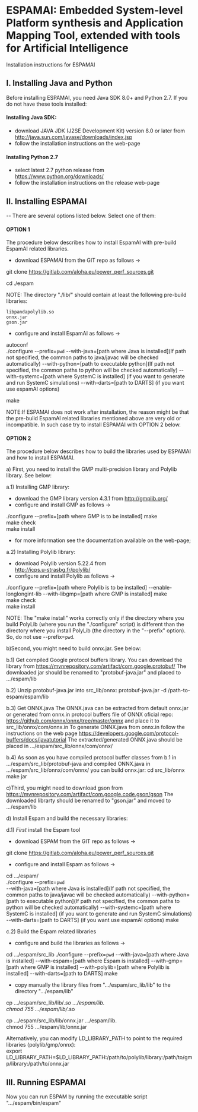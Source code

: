 ESPAMAI: Embedded System-level Platform synthesis and Application Mapping Tool, extended with tools for Artificial Intelligence
================================================================================================================================
Installation instructions for ESPAMAI

I. Installing Java and Python
--------------------------------------------------------------------------------------------------------------------------------- 

Before installing ESPAMAI, you need Java SDK 8.0+ and Python 2.7. If you do not have these tools installed:

#### Installing Java SDK:

- download JAVA JDK (J2SE Development Kit) version 8.0 or later from
http://java.sun.com/javase/downloads/index.jsp
- follow the installation instructions on the web-page

#### Installing Python 2.7

- select latest 2.7 python release from https://www.python.org/downloads/
- follow the installation instructions on the release web-page

II. Installing ESPAMAI 
---------------------------------------------------------------------------------------------------------------------------------
-- There are several options listed below. Select one of them:

#### OPTION 1  

The procedure below describes how to install EspamAI with 
pre-build EspamAI related libraries. 

- download ESPAMAI from the GIT repo as follows ->

git clone https://gitlab.com/aloha.eu/power_perf_sources.git

cd ./espam 

NOTE: The directory "./lib/" should contain at least the following 
pre-build libraries:

	libpandapolylib.so  
	onnx.jar  
	gson.jar  

- configure and install EspamAI as follows ->

autoconf  
./configure --prefix=`pwd`
            --with-java=[path where Java is installed](If path not specified, the common paths to java/javac will be checked automatically) 
            --with-python=[path to executable python](If path not specified, the common paths to python will be checked automatically) 
            --with-systemc=[path where SystemC is installed] (if you want to generate and run SystemC simulations)
            --with-darts=[path to DARTS] (if you want use espamAI options)
	
make

NOTE:If ESPAMAI does not work after installation, 
the reason might be that the pre-build EspamAI related libraries mentioned above
are very old or incompatible. In such case try to install ESPAMAI with OPTION 2 below. 

#### OPTION 2

The procedure below describes how to build the libraries used by ESPAMAI
and how to install ESPAMAI.

a) First, you need to install the GMP multi-precision library and Polylib library. See below:

a.1) Installing GMP library:
- download the GMP library version 4.3.1 from http://gmplib.org/  
- configure and install GMP as follows ->  

./configure --prefix=[path where GMP is to be installed]
make  
make check  
make install  

- for more information see the documentation available on the
web-page;

a.2) Installing Polylib library:
- download Polylib version 5.22.4 from  
http://icps.u-strasbg.fr/polylib/  
- configure and install Polylib as follows ->

./configure --prefix=[path where Polylib is to be installed]
            --enable-longlongint-lib
            --with-libgmp=[path where GMP is installed]
make  
make check  
make install  

NOTE: The "make install" works correctly only if the directory where
you build PolyLib (where you run the "./configure" script) is
different than the directory where you install PolyLib (the directory
in the "--prefix" option). So, do not use --prefix=`pwd`.

b)Second, you might need to build onnx.jar. See below:

b.1) Get compiled Google protocol buffers library.
You can download the library from https://mvnrepository.com/artifact/com.google.protobuf/
The downloaded jar should be renamed to "protobuf-java.jar" and placed to .../espam/lib

b.2) Unzip protobuf-java.jar into src_lib/onnx:
	protobuf-java.jar -d /path-to-espam/espam/lib
	
b.3) Get ONNX.java
The ONNX.java can be extracted from default onnx.jar or generated from onnx.in protocol buffers file of ONNX oficial repo: 
https://github.com/onnx/onnx/tree/master/onnx and place it to src_lib/onnx/com/onnx.in
To generate ONNX.java from onnx.in follow the instructions on the web page 
https://developers.google.com/protocol-buffers/docs/javatutorial
The extracted/generated ONNX.java should be placed in .../espam/src_lib/onnx/com/onnx/

b.4) As soon as you have compiled protocol buffer classes from b.1 in .../espam/src_lib/protobuf-java
and compiled ONNX.java in .../espam/src_lib/onnx/com/onnx/  you can build onnx.jar:
	cd src_lib/onnx
	make jar

c)Third, you might need to download gson from https://mvnrepository.com/artifact/com.google.code.gson/gson
The downloaded librarty should be renamed to "gson.jar" and moved to .../espam/lib

d) Install Espam and build the necessary libraries:

d.1) _First_ install the Espam tool

- download ESPAM from the GIT repo as follows ->

git clone https://gitlab.com/aloha.eu/power_perf_sources.git

- configure and install Espam as follows ->

cd .../espam/  
./configure --prefix=`pwd`  
            --with-java=[path where Java is installed](If path not specified, the common paths to java/javac will be checked automatically) 
            --with-python=[path to executable python](If path not specified, the common paths to python will be checked automatically) 
            --with-systemc=[path where SystemC is installed] (if you want to generate and run SystemC simulations)
            --with-darts=[path to DARTS] (if you want use espamAI options)
make

c.2) Build the Espam related libraries

- configure and build the libraries as follows ->

cd .../espam/src_lib
./configure --prefix=`pwd`
            --with-java=[path where Java is installed]
            --with-espam=[path where Espam is installed]
            --with-gmp=[path where GMP is installed]
            --with-polylib=[path where Polylib is installed]
            --with-darts=[path to DARTS]
make

- copy manually the library files from ".../espam/src_lib/lib" to the directory ".../espam/lib"

cp .../espam/src_lib/lib/*.so  .../espam/lib.  
chmod 755 .../espam/lib/*.so  

cp .../espam/src_lib/lib/onnx.jar  .../espam/lib.  
chmod 755 .../espam/lib/onnx.jar  

Alternatively, you can modify LD_LIBRARY_PATH to point to the required libraries (polylib/gmp/onnx):  
export LD_LIBRARY_PATH=$LD_LIBRARY_PATH:/path/to/polylib/library:/path/to/gmp/library:/path/to/onnx.jar

III. Running ESPAMAI
---------------------------------------------------------------------------------------------------------------------------------
Now you can run ESPAM by running the executable script ".../espam/bin/espam"

